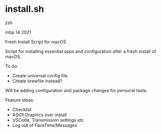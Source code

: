 # install.sh

zsh

mbp 14 2021

Fresh Install Script for macOS

Script for installing essential apps and configuration after a fresh install of macOS.

To do:

- Create universal config file
- Create brewfile instead?

Will be adding configuration and package changes for personal taste.

Feature ideas:

- Checklist
- ASCII Graphics over install
- VSCode, Transmission settings etc
- Log out of FaceTime/Messages
